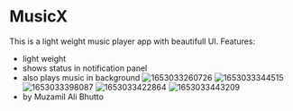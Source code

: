 # MusicX
This is a light weight music player app with beautifull UI.
Features:
* light weight
* shows status in notification panel
* also plays music in background
![1653033260726](https://user-images.githubusercontent.com/96235779/170807072-551ae198-f999-4d3e-8ff8-5f1ac4a69469.png)
![1653033344515](https://user-images.githubusercontent.com/96235779/170807815-4786a275-5750-40bc-9d92-99a96ffbf3fa.png)
![1653033398087](https://user-images.githubusercontent.com/96235779/170807826-d8de8802-b055-43a6-98dd-84fd5debd1f9.png)
![1653033422864](https://user-images.githubusercontent.com/96235779/170807835-c9de068f-ba54-4d80-bf03-373884438e8b.png)
![1653033443209](https://user-images.githubusercontent.com/96235779/170807840-4c91b662-b20f-4351-b08e-6fa7166b2e90.png)
* by Muzamil Ali Bhutto
